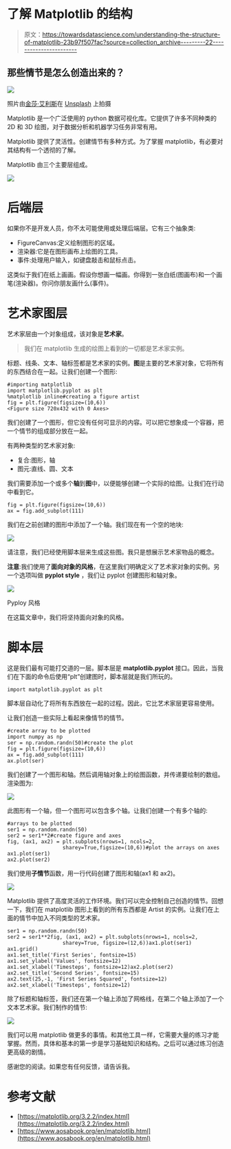 # 了解 Matplotlib 的结构

> 原文：<https://towardsdatascience.com/understanding-the-structure-of-matplotlib-23b97f507fac?source=collection_archive---------22----------------------->

## 那些情节是怎么创造出来的？

![](img/c679005198b3abf9d7aee749d802a145.png)

照片由[金莎·艾利斯](https://unsplash.com/@kymellis?utm_source=unsplash&utm_medium=referral&utm_content=creditCopyText)在 [Unsplash](https://unsplash.com/s/photos/view?utm_source=unsplash&utm_medium=referral&utm_content=creditCopyText) 上拍摄

Matplotlib 是一个广泛使用的 python 数据可视化库。它提供了许多不同种类的 2D 和 3D 绘图，对于数据分析和机器学习任务非常有用。

Matplotlib 提供了灵活性。创建情节有多种方式。为了掌握 matplotlib，有必要对其结构有一个透彻的了解。

Matplotlib 由三个主要层组成。

![](img/379b57b314bb6e374247d587eaff051e.png)

# **后端层**

如果你不是开发人员，你不太可能使用或处理后端层。它有三个抽象类:

*   FigureCanvas:定义绘制图形的区域。
*   渲染器:它是在图形画布上绘图的工具。
*   事件:处理用户输入，如键盘敲击和鼠标点击。

这类似于我们在纸上画画。假设你想画一幅画。你得到一张白纸(图画布)和一个画笔(渲染器)。你问你朋友画什么(事件)。

# **艺术家图层**

艺术家层由一个对象组成，该对象是**艺术家**。

> 我们在 matplotlib 生成的绘图上看到的一切都是艺术家实例。

标题、线条、文本、轴标签都是艺术家的实例。**图**是主要的艺术家对象，它将所有的东西结合在一起。让我们创建一个图形:

```
#importing matplotlib
import matplotlib.pyplot as plt
%matplotlib inline#creating a figure artist
fig = plt.figure(figsize=(10,6))
<Figure size 720x432 with 0 Axes>
```

我们创建了一个图形，但它没有任何可显示的内容。可以把它想象成一个容器，把一个情节的组成部分放在一起。

有两种类型的艺术家对象:

*   复合:图形，轴
*   图元:直线、圆、文本

我们需要添加一个或多个**轴**到**图**中，以便能够创建一个实际的绘图。让我们在行动中看到它。

```
fig = plt.figure(figsize=(10,6))
ax = fig.add_subplot(111)
```

我们在之前创建的图形中添加了一个轴。我们现在有一个空的地块:

![](img/9eada0f331d5956ca37b4cffba459ec4.png)

请注意，我们已经使用脚本层来生成这些图。我只是想展示艺术家物品的概念。

**注意**:我们使用了**面向对象的风格**，在这里我们明确定义了艺术家对象的实例。另一个选项叫做 **pyplot style** ，我们让 pyplot 创建图形和轴对象。

![](img/395c3bb5bc4b5a10e3d6661732a3f148.png)

Pyploy 风格

在这篇文章中，我们将坚持面向对象的风格。

# **脚本层**

这是我们最有可能打交道的一层。脚本层是 **matplotlib.pyplot** 接口。因此，当我们在下面的命令后使用“plt”创建图时，脚本层就是我们所玩的。

```
import matplotlib.pyplot as plt
```

脚本层自动化了将所有东西放在一起的过程。因此，它比艺术家层更容易使用。

让我们创造一些实际上看起来像情节的情节。

```
#create array to be plotted
import numpy as np
ser = np.random.randn(50)#create the plot
fig = plt.figure(figsize=(10,6))
ax = fig.add_subplot(111)
ax.plot(ser)
```

我们创建了一个图形和轴。然后调用轴对象上的绘图函数，并传递要绘制的数组。渲染图为:

![](img/e9b462dddab38020f3b07f4ea9d0f983.png)

此图形有一个轴，但一个图形可以包含多个轴。让我们创建一个有多个轴的:

```
#arrays to be plotted
ser1 = np.random.randn(50)
ser2 = ser1**2#create figure and axes
fig, (ax1, ax2) = plt.subplots(nrows=1, ncols=2,
                  sharey=True,figsize=(10,6))#plot the arrays on axes
ax1.plot(ser1)
ax2.plot(ser2)
```

我们使用**子情节**函数，用一行代码创建了图形和轴(ax1 和 ax2)。

![](img/ea12a723e4a5b1695a2bbee5e02b636d.png)

Matplotlib 提供了高度灵活的工作环境。我们可以完全控制自己创造的情节。回想一下，我们在 matplotlib 图形上看到的所有东西都是 Artist 的实例。让我们在上面的情节中加入不同类型的艺术家。

```
ser1 = np.random.randn(50)
ser2 = ser1**2fig, (ax1, ax2) = plt.subplots(nrows=1, ncols=2,
                  sharey=True, figsize=(12,6))ax1.plot(ser1)
ax1.grid()
ax1.set_title('First Series', fontsize=15)
ax1.set_ylabel('Values', fontsize=12)
ax1.set_xlabel('Timesteps', fontsize=12)ax2.plot(ser2)
ax2.set_title('Second Series', fontsize=15)
ax2.text(25,-1, 'First Series Squared', fontsize=12)
ax2.set_xlabel('Timesteps', fontsize=12)
```

除了标题和轴标签，我们还在第一个轴上添加了网格线，在第二个轴上添加了一个文本艺术家。我们制作的情节:

![](img/5405dd03ffc4ff8c350bc8fe13d6d427.png)

我们可以用 matplotlib 做更多的事情。和其他工具一样，它需要大量的练习才能掌握。然而，具体和基本的第一步是学习基础知识和结构。之后可以通过练习创造更高级的剧情。

感谢您的阅读。如果您有任何反馈，请告诉我。

# **参考文献**

*   [https://matplotlib.org/3.2.2/index.html](https://matplotlib.org/3.2.2/index.html)
*   [https://www.aosabook.org/en/matplotlib.html](https://www.aosabook.org/en/matplotlib.html)